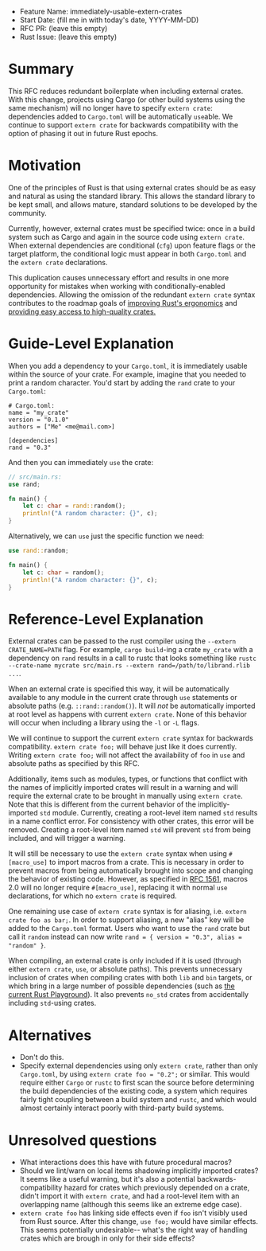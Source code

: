 - Feature Name: immediately-usable-extern-crates
- Start Date: (fill me in with today's date, YYYY-MM-DD)
- RFC PR: (leave this empty)
- Rust Issue: (leave this empty)

# Summary
[summary]: #summary

This RFC reduces redundant boilerplate when including external crates.
With this change, projects using Cargo
(or other build systems using the same mechanism)
will no longer have to specify `extern crate`:
dependencies added to `Cargo.toml` will be automatically `use`able.
We continue to support `extern crate` for backwards compatibility
with the option of phasing it out in future Rust epochs.

# Motivation
[motivation]: #motivation

One of the principles of Rust is that using external crates should be as
easy and natural as using the standard library.
This allows the standard library to be kept small, and allows mature, standard
solutions to be developed by the community.

Currently, however, external crates must be specified twice: once in a build
system such as Cargo and again in the source code using `extern crate`.
When external dependencies are conditional (`cfg`) upon feature flags or the
target platform, the conditional logic must appear in both `Cargo.toml` and
the `extern crate` declarations.

This duplication causes unnecessary effort and results in one more opportunity
for mistakes when working with conditionally-enabled dependencies.
Allowing the omission of the redundant `extern crate` syntax contributes to the
roadmap goals of
[improving Rust's ergonomics](https://github.com/rust-lang/rust-roadmap/issues/17)
and
[providing easy access to high-quality crates.](https://github.com/rust-lang/rust-roadmap/issues/9)

# Guide-Level Explanation
[guide]: #guide

When you add a dependency to your `Cargo.toml`, it is immediately usable within
the source of your crate. For example, imagine that you needed to print a random
character. You'd start by adding the `rand` crate to your `Cargo.toml`:

```
# Cargo.toml:
name = "my_crate"
version = "0.1.0"
authors = ["Me" <me@mail.com>]

[dependencies]
rand = "0.3"
```

And then you can immediately `use` the crate:

```rust
// src/main.rs:
use rand;

fn main() {
    let c: char = rand::random();
    println!("A random character: {}", c);
}
```

Alternatively, we can `use` just the specific function we need:

```rust
use rand::random;

fn main() {
    let c: char = random();
    println!("A random character: {}", c);
}
```

# Reference-Level Explanation
[reference]: #reference

External crates can be passed to the rust compiler using the
`--extern CRATE_NAME=PATH` flag.
For example, `cargo build`-ing a crate `my_crate` with a dependency on `rand`
results in a call to rustc that looks something like
`rustc --crate-name mycrate src/main.rs --extern rand=/path/to/librand.rlib ...`.

When an external crate is specified this way, it will be automatically
available to any module in the current crate through `use` statements or
absolute paths (e.g. `::rand::random()`). It will _not_ be automatically
imported at root level as happens with current `extern crate`.
None of this behavior will occur when including a library using the `-l`
or `-L` flags.

We will continue to support the current `extern crate` syntax for backwards
compatibility. `extern crate foo;` will behave just like it does currently.
Writing `extern crate foo;` will not affect the availability of `foo` in
`use` and absolute paths as specified by this RFC.

Additionally, items such as modules, types, or functions that conflict with
the names of implicitly imported crates will result in a warning and will
require the external crate to be brought in manually using `extern crate`.
Note that this is different from the current behavior of the
implicitly-imported `std` module.
Currently, creating a root-level item named `std` results in a name conflict
error. For consistency with other crates, this error will be removed.
Creating a root-level item named `std` will prevent `std` from being included,
and will trigger a warning.

It will still be necessary to use the `extern crate` syntax when using
`#[macro_use]` to import macros from a crate. This is necessary in order to
prevent macros from being automatically brought into scope and changing the
behavior of existing code.
However, as specified in
[RFC 1561](https://github.com/rust-lang/rfcs/blob/master/text/1561-macro-naming.md#importing-macros),
macros 2.0 will no longer require `#[macro_use]`, replacing it with
normal `use` declarations, for which no `extern crate` is required.

One remaining use case of `extern crate` syntax is for aliasing, i.e.
`extern crate foo as bar;`. In order to support aliasing, a new "alias" key
will be added to the `Cargo.toml` format.
Users who want to use the `rand` crate but call it `random` instead can now
write `rand = { version = "0.3", alias = "random" }`.

When compiling, an external crate is only included if it is used
(through either `extern crate`, `use`, or absolute paths).
This prevents unnecessary inclusion of crates when compiling crates with
both `lib` and `bin` targets, or which bring in a large number of possible
dependencies (such as
[the current Rust Playground](https://users.rust-lang.org/t/the-official-rust-playground-now-has-the-top-100-crates-available/11817)).
It also prevents `no_std` crates from accidentally including `std`-using
crates.

# Alternatives
[alternatives]: #alternatives

- Don't do this.
- Specify external dependencies using only `extern crate`, rather than only
`Cargo.toml`, by using `extern crate foo = "0.2";` or similar. This would
require either `Cargo` or `rustc` to first scan the source before determining
the build dependencies of the existing code, a system which requires fairly
tight coupling between a build system and `rustc`, and which would almost
certainly interact poorly with third-party build systems.

# Unresolved questions
[unresolved]: #unresolved-questions

- What interactions does this have with future procedural macros?
- Should we lint/warn on local items shadowing implicitly imported crates?
It seems like a useful warning, but it's also a potential
backwards-compatibility hazard for crates which previously depended on a
crate, didn't import it with `extern crate`, and had a root-level item with
an overlapping name (although this seems like an extreme edge case).
- `extern crate foo` has linking side effects even if `foo` isn't visibly
used from Rust source. After this change, `use foo;` would have similar
effects. This seems potentially undesirable-- what's the right way of handling
crates which are brough in only for their side effects?

